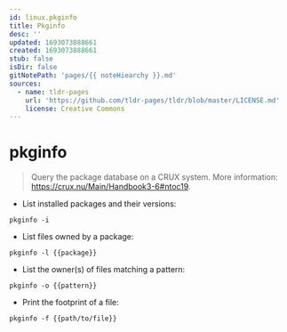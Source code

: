 ```yaml
---
id: linux.pkginfo
title: Pkginfo
desc: ''
updated: 1693073888661
created: 1693073888661
stub: false
isDir: false
gitNotePath: 'pages/{{ noteHiearchy }}.md'
sources:
  - name: tldr-pages
    url: 'https://github.com/tldr-pages/tldr/blob/master/LICENSE.md'
    license: Creative Commons
---
```

# pkginfo

> Query the package database on a CRUX system.
> More information: <https://crux.nu/Main/Handbook3-6#ntoc19>.

- List installed packages and their versions:

`pkginfo -i`

- List files owned by a package:

`pkginfo -l {{package}}`

- List the owner(s) of files matching a pattern:

`pkginfo -o {{pattern}}`

- Print the footprint of a file:

`pkginfo -f {{path/to/file}}`

